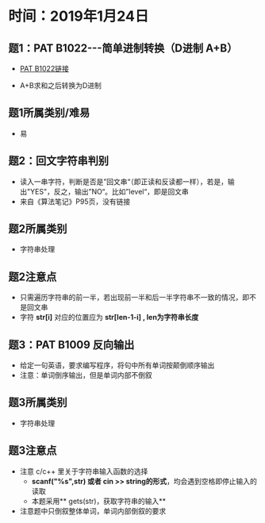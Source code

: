 # 时间：2019年1月24日
## 题1：PAT B1022---简单进制转换（D进制 A+B）
- [PAT B1022链接](https://pintia.cn/problem-sets/994805260223102976/problems/994805299301433344)
* A+B求和之后转换为D进制
## 题1所属类别/难易
* 易
## 题2：回文字符串判别
* 读入一串字符，判断是否是”回文串“（即正读和反读都一样），若是，输出"YES"，反之，输出”NO“。比如”level“，即是回文串
* 来自《算法笔记》P95页，没有链接
## 题2所属类别
* 字符串处理
## 题2注意点
* 只需遍历字符串的前一半，若出现前一半和后一半字符串不一致的情况，即不是回文串
* 字符 **str[i]** 对应的位置应为 **str[len-1-i] , len为字符串长度**
## 题3：PAT B1009 反向输出
* 给定一句英语，要求编写程序，将句中所有单词按颠倒顺序输出
* 注意：单词倒序输出，但是单词内部不倒叙
## 题3所属类别
* 字符串处理
## 题3注意点
* 注意 c/c++ 里关于字符串输入函数的选择
  * **scanf("%s",str) 或者 cin >> string的形式**，均会遇到空格即停止输入的读取
  * 本题采用** gets(str)，获取字符串的输入**
* 注意题中只倒叙整体单词，单词内部倒叙的要求